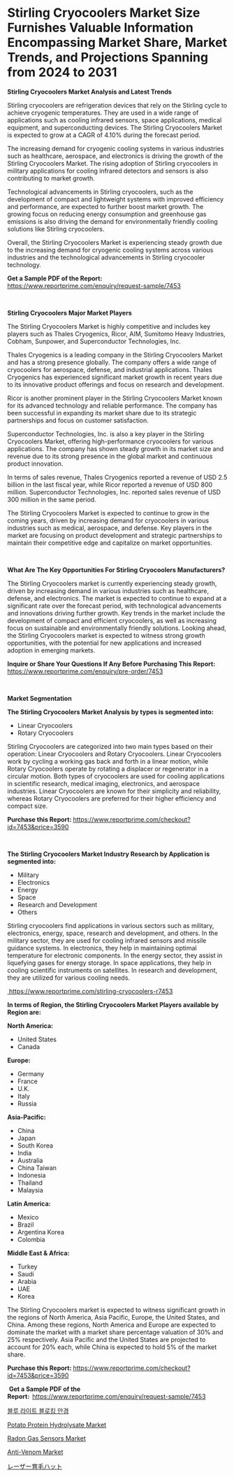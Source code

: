 <p><h1>Stirling Cryocoolers Market Size Furnishes Valuable Information Encompassing Market Share, Market Trends, and Projections Spanning from 2024 to 2031</h1></p><p><strong>Stirling Cryocoolers Market Analysis and Latest Trends</strong></p>
<p><p>Stirling cryocoolers are refrigeration devices that rely on the Stirling cycle to achieve cryogenic temperatures. They are used in a wide range of applications such as cooling infrared sensors, space applications, medical equipment, and superconducting devices. The Stirling Cryocoolers Market is expected to grow at a CAGR of 4.10% during the forecast period.</p><p>The increasing demand for cryogenic cooling systems in various industries such as healthcare, aerospace, and electronics is driving the growth of the Stirling Cryocoolers Market. The rising adoption of Stirling cryocoolers in military applications for cooling infrared detectors and sensors is also contributing to market growth.</p><p>Technological advancements in Stirling cryocoolers, such as the development of compact and lightweight systems with improved efficiency and performance, are expected to further boost market growth. The growing focus on reducing energy consumption and greenhouse gas emissions is also driving the demand for environmentally friendly cooling solutions like Stirling cryocoolers.</p><p>Overall, the Stirling Cryocoolers Market is experiencing steady growth due to the increasing demand for cryogenic cooling systems across various industries and the technological advancements in Stirling cryocooler technology.</p></p>
<p><strong>Get a Sample PDF of the Report:&nbsp;</strong> <a href="https://www.reportprime.com/enquiry/request-sample/7453">https://www.reportprime.com/enquiry/request-sample/7453</a></p>
<p>&nbsp;</p>
<p><strong>Stirling Cryocoolers Major Market Players</strong></p>
<p><p>The Stirling Cryocoolers Market is highly competitive and includes key players such as Thales Cryogenics, Ricor, AIM, Sumitomo Heavy Industries, Cobham, Sunpower, and Superconductor Technologies, Inc.</p><p>Thales Cryogenics is a leading company in the Stirling Cryocoolers Market and has a strong presence globally. The company offers a wide range of cryocoolers for aerospace, defense, and industrial applications. Thales Cryogenics has experienced significant market growth in recent years due to its innovative product offerings and focus on research and development.</p><p>Ricor is another prominent player in the Stirling Cryocoolers Market known for its advanced technology and reliable performance. The company has been successful in expanding its market share due to its strategic partnerships and focus on customer satisfaction.</p><p>Superconductor Technologies, Inc. is also a key player in the Stirling Cryocoolers Market, offering high-performance cryocoolers for various applications. The company has shown steady growth in its market size and revenue due to its strong presence in the global market and continuous product innovation.</p><p>In terms of sales revenue, Thales Cryogenics reported a revenue of USD 2.5 billion in the last fiscal year, while Ricor reported a revenue of USD 800 million. Superconductor Technologies, Inc. reported sales revenue of USD 300 million in the same period.</p><p>The Stirling Cryocoolers Market is expected to continue to grow in the coming years, driven by increasing demand for cryocoolers in various industries such as medical, aerospace, and defense. Key players in the market are focusing on product development and strategic partnerships to maintain their competitive edge and capitalize on market opportunities.</p></p>
<p>&nbsp;</p>
<p><strong>What Are The Key Opportunities For Stirling Cryocoolers Manufacturers?</strong></p>
<p><p>The Stirling Cryocoolers market is currently experiencing steady growth, driven by increasing demand in various industries such as healthcare, defense, and electronics. The market is expected to continue to expand at a significant rate over the forecast period, with technological advancements and innovations driving further growth. Key trends in the market include the development of compact and efficient cryocoolers, as well as increasing focus on sustainable and environmentally friendly solutions. Looking ahead, the Stirling Cryocoolers market is expected to witness strong growth opportunities, with the potential for new applications and increased adoption in emerging markets.</p></p>
<p><strong>Inquire or Share Your Questions If Any Before Purchasing This Report:</strong> <a href="https://www.reportprime.com/enquiry/pre-order/7453">https://www.reportprime.com/enquiry/pre-order/7453</a></p>
<p>&nbsp;</p>
<p><strong>Market Segmentation</strong></p>
<p><strong>The Stirling Cryocoolers Market Analysis by types is segmented into:</strong></p>
<p><ul><li>Linear Cryocoolers</li><li>Rotary Cryocoolers</li></ul></p>
<p><p>Stirling Cryocoolers are categorized into two main types based on their operation: Linear Cryocoolers and Rotary Cryocoolers. Linear Cryocoolers work by cycling a working gas back and forth in a linear motion, while Rotary Cryocoolers operate by rotating a displacer or regenerator in a circular motion. Both types of cryocoolers are used for cooling applications in scientific research, medical imaging, electronics, and aerospace industries. Linear Cryocoolers are known for their simplicity and reliability, whereas Rotary Cryocoolers are preferred for their higher efficiency and compact size.</p></p>
<p><strong>Purchase this Report:&nbsp;</strong><a href="https://www.reportprime.com/checkout?id=7453&price=3590">https://www.reportprime.com/checkout?id=7453&price=3590</a></p>
<p>&nbsp;</p>
<p><strong>The Stirling Cryocoolers Market Industry Research by Application is segmented into:</strong></p>
<p><ul><li>Military</li><li>Electronics</li><li>Energy</li><li>Space</li><li>Research and Development</li><li>Others</li></ul></p>
<p><p>Stirling cryocoolers find applications in various sectors such as military, electronics, energy, space, research and development, and others. In the military sector, they are used for cooling infrared sensors and missile guidance systems. In electronics, they help in maintaining optimal temperature for electronic components. In the energy sector, they assist in liquefying gases for energy storage. In space applications, they help in cooling scientific instruments on satellites. In research and development, they are utilized for various cooling needs.</p></p>
<p><a href="https://www.reportprime.com/stirling-cryocoolers-r7453">&nbsp;https://www.reportprime.com/stirling-cryocoolers-r7453</a></p>
<p><strong>In terms of Region, the Stirling Cryocoolers Market Players available by Region are:</strong></p>
<p>
    <p> <strong> North America: </strong>
        <ul>
            <li>United States</li>
            <li>Canada</li>
        </ul>
        </p> 
    <p> <strong> Europe: </strong>
        <ul>
            <li>Germany</li>
            <li>France</li>
            <li>U.K.</li>
            <li>Italy</li>
            <li>Russia</li>
        </ul>
        </p> 
    <p> <strong> Asia-Pacific: </strong>
        <ul>
            <li>China</li>
            <li>Japan</li>
            <li>South Korea</li>
            <li>India</li>
            <li>Australia</li>
            <li>China Taiwan</li>
            <li>Indonesia</li>
            <li>Thailand</li>
            <li>Malaysia</li>
        </ul>
        </p> 
    <p> <strong> Latin America: </strong>
        <ul>
            <li>Mexico</li>
            <li>Brazil</li>
            <li>Argentina Korea</li>
            <li>Colombia</li>
        </ul>
        </p> 
    <p> <strong> Middle East & Africa: </strong>
        <ul>
            <li>Turkey</li>
            <li>Saudi</li>
            <li>Arabia</li>
            <li>UAE</li>
            <li>Korea</li>
        </ul>
    </p>
    </p>
<p><p>The Stirling Cryocoolers market is expected to witness significant growth in the regions of North America, Asia Pacific, Europe, the United States, and China. Among these regions, North America and Europe are expected to dominate the market with a market share percentage valuation of 30% and 25% respectively. Asia Pacific and the United States are projected to account for 20% each, while China is expected to hold 5% of the market share.</p></p>
<p><strong>Purchase this Report: </strong><a href="https://www.reportprime.com/checkout?id=7453&price=3590">https://www.reportprime.com/checkout?id=7453&price=3590</a></p>
<p>&nbsp;<strong>Get a Sample PDF of the Report:&nbsp;&nbsp;</strong><a href="https://www.reportprime.com/enquiry/request-sample/7453">https://www.reportprime.com/enquiry/request-sample/7453</a></p>
<p><strong></strong></p>
<p><p><a href="https://medium.com/@dulcewisozk/%EB%B8%94%EB%A3%A8-%EB%9D%BC%EC%9D%B4%ED%8A%B8-%EC%B0%A8%EB%8B%A8-%EC%95%88%EA%B2%BD-%EC%8B%9C%EC%9E%A5-%EC%8B%9C%EC%9E%A5-%EC%A0%90%EC%9C%A0%EC%9C%A8-%EC%8B%9C%EC%9E%A5-%EB%8F%99%ED%96%A5-%EB%B0%8F-%EB%AF%B8%EB%9E%98-%EC%84%B1%EC%9E%A5-%ED%83%90%EA%B5%AC-00566892d2ac">블루 라이트 블로킹 안경</a></p><p><a href="https://www.linkedin.com/pulse/potato-protein-hydrolysate-market-comprehensive-report-its-share-59etf?trackingId=m4yLgJktjw6fG1xxx82IWQ%3D%3D">Potato Protein Hydrolysate Market</a></p><p><a href="https://github.com/shotows/Market-Research-Report-List-2/blob/main/radon-gas-sensors-market.md">Radon Gas Sensors Market</a></p><p><a href="https://www.linkedin.com/pulse/anti-venom-market-size-furnishes-valuable-information-kqq2c?trackingId=6nTbiaUcMIdyQRYPHBUfvg%3D%3D">Anti-Venom Market</a></p><p><a href="https://medium.com/@alliegrater55/%E3%83%AC%E3%83%BC%E3%82%B6%E3%83%BC%E8%84%B1%E6%AF%9B%E3%83%8F%E3%83%83%E3%83%88%E5%B8%82%E5%A0%B4%E8%A6%8F%E6%A8%A1-%E5%B8%82%E5%A0%B4%E5%B1%95%E6%9C%9B%E3%81%8A%E3%82%88%E3%81%B3%E5%B8%82%E5%A0%B4%E4%BA%88%E6%B8%AC-2024%E5%B9%B4%E3%81%8B%E3%82%892031%E5%B9%B4%E3%81%BE%E3%81%A7-e437b259ece1">レーザー育毛ハット</a></p></p>